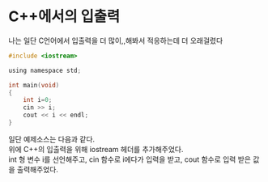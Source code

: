 # C++에서의 입출력
나는 일단 C언어에서 입출력을 더 많이,,해봐서 적응하는데 더 오래걸렸다  
```c
#include <iostream>

using namespace std;

int main(void)
{
	int i=0;
	cin >> i;
	cout << i << endl;
}
```
일단 예제소스는 다음과 같다.  
위에 C++의 입출력을 위해 iostream 헤더를 추가해주었다.  
int 형 변수 i를 선언해주고, cin 함수로 i에다가 입력을 받고, cout 함수로 입력 받은 값을 출력해주었다.  
